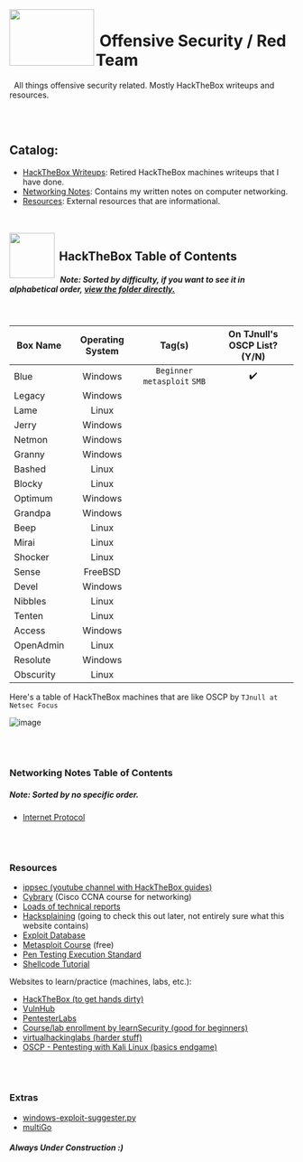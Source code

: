 <!--- KALI ICON AND HEADER INFORMATION -->
<img align="left" width="150" height="100" src="https://user-images.githubusercontent.com/41026969/85939153-3dab2480-b8e1-11ea-8907-12532a36e4be.png"> 

# &nbsp;Offensive Security / Red Team
&nbsp;&nbsp;All things offensive security related. Mostly HackTheBox writeups and resources.



<!--- COUPLE NEW LINES FOR STYLING-->
<br>
<br>



<!--- TABLE OF CONTENTS-->
## Catalog:
* [HackTheBox Writeups](https://github.com/BurntxNoodle/RedTeam#HackTheBox-Table-of-Contents): Retired HackTheBox machines writeups that I have done. 
* [Networking Notes](https://github.com/BurntxNoodle/RedTeam#Networking-Notes-Table-of-Contents): Contains my written notes on computer networking.
* [Resources](https://github.com/BurntxNoodle/RedTeam#resources): External resources that are informational.



<!--- COUPLE NEW LINES FOR STYLING-->
<br>
<br>



<!--- HACKTHEBOX TABLE OF CONTENTS -->
<img align="left" width="80" height="80" src="https://user-images.githubusercontent.com/41026969/85939314-3a646880-b8e2-11ea-96ad-3155aeaf5cab.png"> 

## &nbsp;HackTheBox Table of Contents
##### &nbsp;&nbsp;Note: Sorted by difficulty, if you want to see it in alphabetical order, [view the folder directly.](https://github.com/BurntxNoodle/RedTeam/tree/master/HackTheBox%20Writeups)
<br>

| Box Name  | Operating System |                   Tag(s)                  | On TJnull's OSCP List? (Y/N) |
|-----------|:----------------:|:-----------------------------------------:|:----------------------------:|
| Blue      |      Windows     | ```Beginner``` ```metasploit``` ```SMB``` |               ✔️              |
| Legacy    |      Windows     |                                           |                              |
| Lame      |       Linux      |                                           |                              |
| Jerry     |      Windows     |                                           |                              |
| Netmon    |      Windows     |                                           |                              |
| Granny    |      Windows     |                                           |                              |
| Bashed    |       Linux      |                                           |                              |
| Blocky    |       Linux      |                                           |                              |
| Optimum   |      Windows     |                                           |                              |
| Grandpa   |      Windows     |                                           |                              |
| Beep      |       Linux      |                                           |                              |
| Mirai     |       Linux      |                                           |                              |
| Shocker   |       Linux      |                                           |                              |
| Sense     |      FreeBSD     |                                           |                              |
| Devel     |      Windows     |                                           |                              |
| Nibbles   |       Linux      |                                           |                              |
| Tenten    |       Linux      |                                           |                              |
| Access    |      Windows     |                                           |                              |
| OpenAdmin |       Linux      |                                           |                              |
| Resolute  |      Windows     |                                           |                              |
| Obscurity |       Linux      |                                           |                              |

Here's a table of HackTheBox machines that are like OSCP by ```TJnull at Netsec Focus```

![image](https://user-images.githubusercontent.com/41026969/72957460-a52cd900-3d71-11ea-965a-2b6ef31feaf4.png)



<!--- COUPLE NEW LINES FOR STYLING-->
<br>
<br>



### Networking Notes Table of Contents
##### Note: Sorted by no specific order.
- [Internet Protocol](https://github.com/BurntxNoodle/RedTeam/blob/master/Networking%20Notes/Internet%20Protocol.md)



<!--- COUPLE NEW LINES FOR STYLING-->
<br>
<br>



### Resources
- [ippsec (youtube channel with HackTheBox guides)](https://www.youtube.com/channel/UCa6eh7gCkpPo5XXUDfygQQA)
- [Cybrary](https://www.cybrary.it/) (Cisco CCNA course for networking)
- [Loads of technical reports](https://github.com/juliocesarfort/public-pentesting-reports)
- [Hacksplaining](https://www.hacksplaining.com/) (going to check this out later, not entirely sure what this website contains)
- [Exploit Database](https://www.exploit-db.com/)
- [Metasploit Course](https://www.offensive-security.com/metasploit-unleashed/) (free)
- [Pen Testing Execution Standard](http://www.pentest-standard.org/index.php/Main_Page) 
- [Shellcode Tutorial](http://www.vividmachines.com/shellcode/shellcode.html)

Websites to learn/practice (machines, labs, etc.):
- [HackTheBox (to get hands dirty)](https://www.hackthebox.eu/)
- [VulnHub](https://www.vulnhub.com/)
- [PentesterLabs](https://pentesterlab.com/)
- [Course/lab enrollment by learnSecurity (good for beginners)](https://www.elearnsecurity.com/course/penetration_testing_student/)
- [virtualhackinglabs (harder stuff)](https://www.virtualhackinglabs.com/labs/penetration-testing-lab/)
- [OSCP - Pentesting with Kali Linux (basics endgame)](https://www.offensive-security.com/information-security-training/penetration-testing-training-kali-linux/)




<!--- COUPLE NEW LINES FOR STYLING-->
<br>
<br>



### Extras
- [windows-exploit-suggester.py](https://github.com/GDSSecurity/Windows-Exploit-Suggester)
- [multiGo](https://github.com/BurntxNoodle/RedTeam/tree/master/multiGo)

##### Always Under Construction :) 
